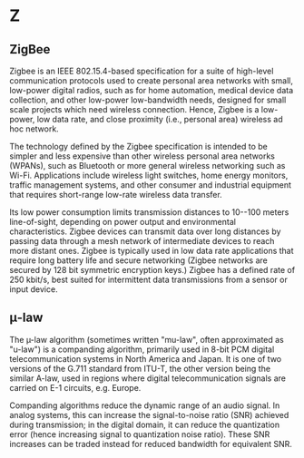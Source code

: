 # Z

## ZigBee

Zigbee is an IEEE 802.15.4-based specification for a suite of high-level
communication protocols used to create personal area networks with
small, low-power digital radios, such as for home automation, medical
device data collection, and other low-power low-bandwidth needs,
designed for small scale projects which need wireless connection. Hence,
Zigbee is a low-power, low data rate, and close proximity (i.e.,
personal area) wireless ad hoc network.

The technology defined by the Zigbee specification is intended to be
simpler and less expensive than other wireless personal area networks
(WPANs), such as Bluetooth or more general wireless networking such as
Wi-Fi. Applications include wireless light switches, home energy
monitors, traffic management systems, and other consumer and industrial
equipment that requires short-range low-rate wireless data transfer.

Its low power consumption limits transmission distances to 10--100
meters line-of-sight, depending on power output and environmental
characteristics. Zigbee devices can transmit data over long distances by
passing data through a mesh network of intermediate devices to reach
more distant ones. Zigbee is typically used in low data rate
applications that require long battery life and secure networking
(Zigbee networks are secured by 128 bit symmetric encryption keys.)
Zigbee has a defined rate of 250 kbit/s, best suited for intermittent
data transmissions from a sensor or input device.

## μ-law

The µ-law algorithm (sometimes written "mu-law", often approximated as
"u-law") is a companding algorithm, primarily used in 8-bit PCM digital
telecommunication systems in North America and Japan. It is one of two
versions of the G.711 standard from ITU-T, the other version being the
similar A-law, used in regions where digital telecommunication signals
are carried on E-1 circuits, e.g. Europe.

Companding algorithms reduce the dynamic range of an audio signal. In
analog systems, this can increase the signal-to-noise ratio (SNR)
achieved during transmission; in the digital domain, it can reduce the
quantization error (hence increasing signal to quantization noise
ratio). These SNR increases can be traded instead for reduced bandwidth
for equivalent SNR.
